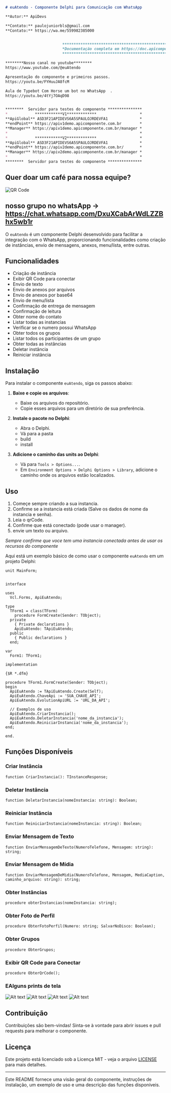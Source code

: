 ```markdown
# euAtendo - Componente Delphi para Comunicação com WhatsApp

**Autor:** ApiDevs

**Contato:** paulojuniorbls@gmail.com
**Contato:** https://wa.me/559982385000


                         *************************************************************
                         *Documentação completa em https://doc.apicomponente.com.br/ *
                         *************************************************************

********Nosso canal no youtube********
https://www.youtube.com/@euAtendo

Apresentação do componente e primeiros passos.
https://youtu.be/FYHuuJA8fcM

Aula de Typebot Com Horse um bot no WhatsApp  .
https://youtu.be/4tYj7OAqD98


********  Servidor para testes do componente ***************
*            ************V1*************                   *
**ApiGlobal** ASD3F21APIDEVS6A5SPAULOJRDEVFA1              *
**endPoint** https://apiv1demo.apicomponente.com.br        *
**Manager** https://apiv1demo.apicomponente.com.br/manager *
*                                                          *
*            ************V2*************                   *
**ApiGlobal** ASD3F21APIDEVS6A5SPAULOJRDEVFA1              *
**endPoint** https://apiv2demo.apicomponente.com.br/       *
**Manager** https://apiv2demo.apicomponente.com.br/manager *
*                                                          * 
********  Servidor para testes do componente ***************

```
## Quer doar um café para nossa equipe?  
![QR Code](https://s3.apidevs.app/euatendo/cafe.png)

## nosso grupo no whatsApp -> https://chat.whatsapp.com/DxuXCabArWdLZZBhx5wb1r

O `euAtendo` é um componente Delphi desenvolvido para facilitar
 a integração com o WhatsApp, proporcionando funcionalidades
como criação de instâncias, envio de mensagens,
anexos, menu/lista, entre outras.

## Funcionalidades

- Criação de instância
- Exibir QR Code para conectar
- Envio de texto
- Envio de anexos por arquivos
- Envio de anexos por base64
- Envio de menu/lista
- Confirmação de entrega de mensagem
- Confirmação de leitura
- Obter nome do contato
- Listar todas as instancias
- Verificar se o numero possui WhatsApp
- Obter todos os grupos
- Listar todos os participantes de um grupo
- Obter todas as instâncias
- Deletar instância
- Reiniciar instância

## Instalação

Para instalar o componente `euAtendo`, siga os passos abaixo:

1. **Baixe e copie os arquivos**:
   - Baixe os arquivos do repositório.
   - Copie esses arquivos para um diretório de sua preferência.

2. **Instale o pacote no Delphi**:
   - Abra o Delphi.
   - Vá para a pasta
   - build
   - install

3. **Adicione o caminho das units ao Delphi**:
   - Vá para `Tools > Options...`.
   - Em `Environment Options > Delphi Options > Library`, adicione o caminho onde os arquivos estão localizados.

## Uso

1. Começe sempre criando a sua instancia.
2. Confirme se a instancia está criada (Salve os dados de nome da instancia  e senha).
3. Leia o qrCode.
4. Confirme que está conectado (pode usar o manager).
5. envie um texto ou arquivo.

*Sempre confirme que voce tem uma instancia conectada antes de usar os recursos do componente*


Aqui está um exemplo básico de como usar o componente `euAtendo` em um projeto Delphi:

```delphi
unit MainForm;


interface

uses
  Vcl.Forms, ApiEuAtendo;

type
  TForm1 = class(TForm)
    procedure FormCreate(Sender: TObject);
  private
    { Private declarations }
    ApiEuAtendo: TApiEuAtendo;
  public
    { Public declarations }
  end;

var
  Form1: TForm1;

implementation

{$R *.dfm}

procedure TForm1.FormCreate(Sender: TObject);
begin
  ApiEuAtendo := TApiEuAtendo.Create(Self);
  ApiEuAtendo.ChaveApi := 'SUA_CHAVE_API';
  ApiEuAtendo.EvolutionApiURL := 'URL_DA_API';
  
  // Exemplos de uso
  ApiEuAtendo.CriarInstancia();
  ApiEuAtendo.DeletarInstancia('nome_da_instancia');
  ApiEuAtendo.ReiniciarInstancia('nome_da_instancia');
end;

end.
```

## Funções Disponíveis

### Criar Instância
```delphi
function CriarInstancia(): TInstanceResponse;
```

### Deletar Instância
```delphi
function DeletarInstancia(nomeInstancia: string): Boolean;
```

### Reiniciar Instância
```delphi
function ReiniciarInstancia(nomeInstancia: string): Boolean;
```

### Enviar Mensagem de Texto
```delphi
function EnviarMensagemDeTexto(NumeroTelefone, Mensagem: string): string;
```

### Enviar Mensagem de Mídia
```delphi
function EnviarMensagemDeMidia(NumeroTelefone, Mensagem, MediaCaption, caminho_arquivo: string): string;
```

### Obter Instâncias
```delphi
procedure obterInstancias(nomeInstancia: string);
```

### Obter Foto de Perfil
```delphi
procedure ObterFotoPerfil(Numero: string; SalvarNoDisco: Boolean);
```

### Obter Grupos
```delphi
procedure ObterGrupos;
```

### Exibir QR Code para Conectar
```delphi
procedure ObterQrCode();
```

### EAlguns prints de tela
![Alt text](https://s3.apidevs.app/apidevs/Screenshot_1.png)
![Alt text](https://s3.apidevs.app/apidevs/Screenshot_2.png)
![Alt text](https://s3.apidevs.app/apidevs/Screenshot_3.png)
![Alt text](https://s3.apidevs.app/apidevs/Screenshot_4.png)

## Contribuição

Contribuições são bem-vindas! Sinta-se à vontade para abrir issues e pull requests para melhorar o componente.

## Licença

Este projeto está licenciado sob a Licença MIT - veja o arquivo [LICENSE](LICENSE) para mais detalhes.

---


Este README fornece uma visão geral do componente, instruções de instalação, um exemplo de uso
e uma descrição das funções disponíveis.
